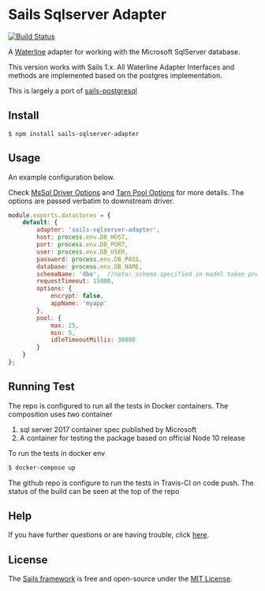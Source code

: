 # Sails Sqlserver Adapter
[![Build Status](https://travis-ci.org/vijaykonnackal/sails-sqlserver-adapter.svg?branch=master)](https://travis-ci.org/vijaykonnackal/sails-sqlserver-adapter)

A [Waterline](http://waterlinejs.org) adapter for working with the Microsoft SqlServer database.

This version works with Sails 1.x.  All Waterline Adapter Interfaces and methods are implemented based on
 the postgres implementation. 

This is largely a port of [sails-postgresql](https://github.com/balderdashy/sails-postgresql)

## Install
```shell script
$ npm install sails-sqlserver-adapter
```

## Usage
An example configuration below. 

Check [MsSql Driver Options](https://github.com/tediousjs/node-mssql#connection-pools) and [Tarn Pool Options](https://github.com/vincit/tarn.js/#usage)
for more details. The options are passed verbatim to downstream driver.

```javascript
module.exports.datastores = {
    default: {
        adapter: 'sails-sqlserver-adapter',
        host: process.env.DB_HOST,
        port: process.env.DB_PORT,
        user: process.env.DB_USER,
        password: process.env.DB_PASS,
        database: process.env.DB_NAME,
        schemaName: 'dbo',  //note: schema specified in model takes precedence
        requestTimeout: 15000,
        options: {
            encrypt: false,
            appName: 'myapp'
        },
        pool: {
            max: 25,
            min: 5,
            idleTimeoutMillis: 30000
        } 
    }
};
```

## Running Test
The repo is configured to run all the tests in Docker containers. The composition uses two container
1. sql server 2017 container spec published by Microsoft
2. A container for testing the package based on official Node 10 release

To run the tests in docker env

```sh
$ docker-compose up
``` 

The github repo is configure to run the tests in Travis-CI on code push. The status of the build can be seen at the top of
the repo

## Help

If you have further questions or are having trouble, click [here](https://github.com/vijaykonnackal/sails-sqlserver-adapter/issues).

## License

The [Sails framework](http://sailsjs.com) is free and open-source under the [MIT License](http://sailsjs.com/license).
